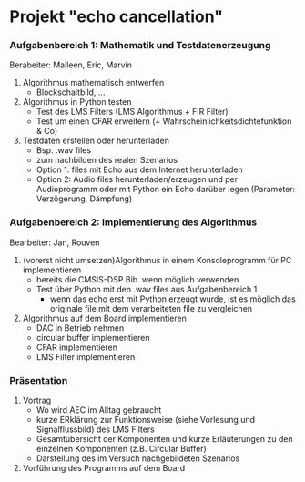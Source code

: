 # Projekt "echo cancellation"


### Aufgabenbereich 1: Mathematik und Testdatenerzeugung

Berabeiter: Maileen, Eric, Marvin
1. Algorithmus mathematisch entwerfen
    - Blockschaltbild, ...
2. Algorithmus in Python testen
    - Test des LMS Filters (LMS Algorithmus + FIR Filter)
    - Test um einen CFAR erweitern (+ Wahrscheinlichkeitsdichtefunktion & Co)
3. Testdaten erstellen oder herunterladen
    - Bsp. .wav files
    - zum nachbilden des realen Szenarios
    - Option 1: files mit Echo aus dem Internet herunterladen
    - Option 2: Audio files herunterladen/erzeugen und per Audioprogramm oder mit Python ein Echo darüber legen (Parameter: Verzögerung, Dämpfung)



### Aufgabenbereich 2: Implementierung des Algorithmus

Bearbeiter: Jan, Rouven
1. (vorerst nicht umsetzen)Algorithmus in einem Konsoleprogramm für PC implementieren
    - bereits die CMSIS-DSP Bib. wenn möglich verwenden
    - Test über Python mit den .wav files aus Aufgabenbereich 1 
        - wenn das echo erst mit Python erzeugt wurde, ist es möglich das originale file mit dem verarbeiteten file zu vergleichen
2. Algorithmus auf dem Board implementieren
    - DAC in Betrieb nehmen
    - circular buffer implementieren
    - CFAR implementieren
    - LMS Filter implementieren



### Präsentation

1. Vortrag
    - Wo wird AEC im Alltag gebraucht
    - kurze ERklärung zur Funktionsweise (siehe Vorlesung und Signalflussbild) des LMS Filters
    - Gesamtübersicht der Komponenten und kurze Erläuterungen zu den einzelnen Komponenten (z.B. Circular Buffer)
    - Darstellung des im Versuch nachgebildeten Szenarios
2. Vorführung des Programms auf dem Board

